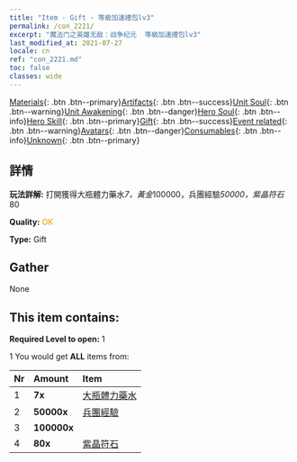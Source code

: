 ```yaml
---
title: "Item - Gift - 等級加速禮包lv3"
permalink: /con_2221/
excerpt: "魔法门之英雄无敌：战争纪元  等級加速禮包lv3"
last_modified_at: 2021-07-27
locale: cn
ref: "con_2221.md"
toc: false
classes: wide
---
```

 [Materials](/ItemsCN/){: .btn .btn--primary}[Artifacts](/ItemsCN/Artifacts/){: .btn .btn--success}[Unit Soul](/ItemsCN/UnitSoul/){: .btn .btn--warning}[Unit Awakening](/ItemsCN/UnitAwakening/){: .btn .btn--danger}[Hero Soul](/ItemsCN/HeroSoul/){: .btn .btn--info}[Hero Skill](/ItemsCN/HeroSkill/){: .btn .btn--primary}[Gift](/ItemsCN/Gift/){: .btn .btn--success}[Event related](/ItemsCN/Events/){: .btn .btn--warning}[Avatars](/ItemsCN/Avatars/){: .btn .btn--danger}[Consumables](/ItemsCN/Consumables/){: .btn .btn--info}[Unknown](/ItemsCN/Unknown/){: .btn .btn--primary}

## 詳情
 **玩法詳解:** 打開獲得大瓶體力藥水*7，黃金*100000，兵團經驗*50000，紫晶符石*80

 **Quality:** <span style="color: #FF8C00">OK</span>

 **Type:** Gift

## Gather

  None

## This item contains:

 **Required Level to open:** 1

 1 You would get **ALL** items  from:

  | Nr | Amount |     Item    |
  |:---|:-------|:------------|
  | 1 |  **7x** | [大瓶體力藥水](/cn/Items/con_706/) |  | 
  | 2 |  **50000x** | [兵團經驗](/cn/Items/con_902/) |  | 
  | 3 |  **100000x** | <i class="fas fa-coins"/> |  | 
  | 4 |  **80x** | [紫晶符石](/cn/Items/con_720/) |  | 
